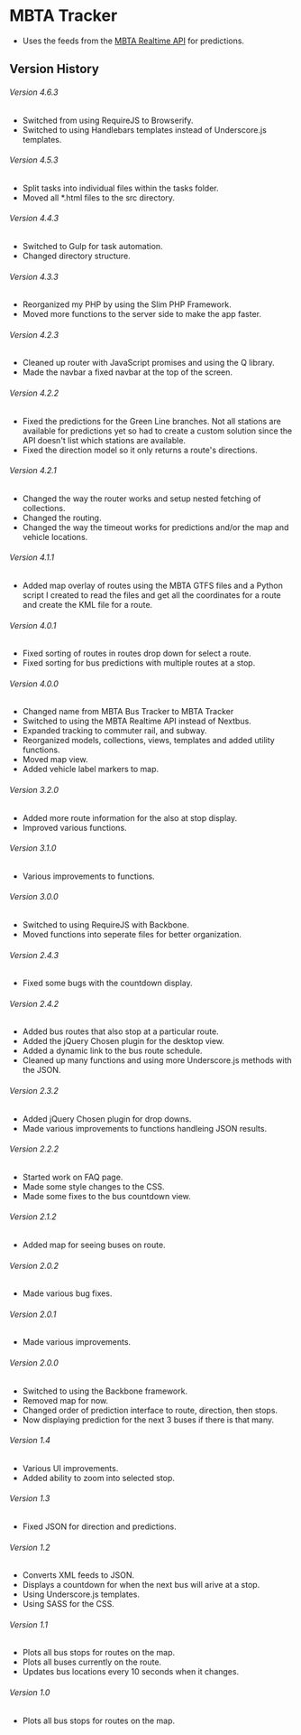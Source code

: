# MBTA Tracker
 - Uses the feeds from the <a href="http://realtime.mbta.com/Portal/" target="_blank">MBTA Realtime API</a> for predictions.

## Version History

###### Version 4.6.3
- Switched from using RequireJS to Browserify.
- Switched to using Handlebars templates instead of Underscore.js templates.


###### Version 4.5.3
- Split tasks into individual files within the tasks folder.
- Moved all *.html files to the src directory.

###### Version 4.4.3
- Switched to Gulp for task automation.
- Changed directory structure.

###### Version 4.3.3
- Reorganized my PHP by using the Slim PHP Framework.
- Moved more functions to the server side to make the app faster.

###### Version 4.2.3
- Cleaned up router with JavaScript promises and using the Q library.
- Made the navbar a fixed navbar at the top of the screen.

###### Version 4.2.2
- Fixed the predictions for the Green Line branches.  Not all stations are available for predictions yet so had to create a custom solution since the API doesn't list which stations are available.
- Fixed the direction model so it only returns a route's directions.

###### Version 4.2.1
- Changed the way the router works and setup nested fetching of collections.
- Changed the routing.
- Changed the way the timeout works  for predictions and/or the map and vehicle locations.

###### Version 4.1.1
- Added map overlay of routes using the MBTA GTFS files and a Python script I created to read the files and get all the coordinates for a route and create the KML file for a route.

###### Version 4.0.1
- Fixed sorting of routes in routes drop down for select a route.
- Fixed sorting for bus predictions with multiple routes at a stop.

###### Version 4.0.0
- Changed name from MBTA Bus Tracker to MBTA Tracker
- Switched to using the MBTA Realtime API instead of Nextbus.
- Expanded tracking to commuter rail, and subway.
- Reorganized models, collections, views, templates and added utility functions.
- Moved map view.
- Added vehicle label markers to map.

###### Version 3.2.0
- Added more route information for the also at stop display.
- Improved various functions.

###### Version 3.1.0
- Various improvements to functions.

###### Version 3.0.0
- Switched to using RequireJS with Backbone.
- Moved functions into seperate files for better organization.

###### Version 2.4.3
- Fixed some bugs with the countdown display.

###### Version 2.4.2
- Added bus routes that also stop at a particular route.
- Added the jQuery Chosen plugin for the desktop view.
- Added a dynamic link to the bus route schedule.
- Cleaned up many functions and using more Underscore.js methods with the JSON.

###### Version 2.3.2
- Added jQuery Chosen plugin for drop downs.
- Made various improvements to functions handleing JSON results.

###### Version 2.2.2
- Started work on FAQ page.
- Made some style changes to the CSS.
- Made some fixes to the bus countdown view.

###### Version 2.1.2
- Added map for seeing buses on route.

###### Version 2.0.2
- Made various bug fixes.

###### Version 2.0.1
- Made various improvements.

###### Version 2.0.0
- Switched to using the Backbone framework.
- Removed map for now.
- Changed order of prediction interface to route, direction, then stops.
- Now displaying prediction for the next 3 buses if there is that many.

###### Version 1.4
- Various UI improvements.
- Added ability to zoom into selected stop.

###### Version 1.3
- Fixed JSON for direction and predictions.

###### Version 1.2
- Converts XML feeds to JSON.
- Displays a countdown for when the next bus will arive at a stop.
- Using Underscore.js templates.
- Using SASS for the CSS.

###### Version 1.1
- Plots all bus stops for routes on the map.
- Plots all buses currently on the route.
- Updates bus locations every 10 seconds when it changes.

###### Version 1.0
- Plots all bus stops for routes on the map. 